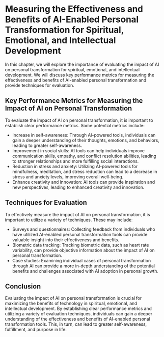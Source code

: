 Measuring the Effectiveness and Benefits of AI-Enabled Personal Transformation for Spiritual, Emotional, and Intellectual Development
========================================================================================================================================================================================================

In this chapter, we will explore the importance of evaluating the impact of AI on personal transformation for spiritual, emotional, and intellectual development. We will discuss key performance metrics for measuring the effectiveness and benefits of AI-enabled personal transformation and provide techniques for evaluation.

Key Performance Metrics for Measuring the Impact of AI on Personal Transformation
---------------------------------------------------------------------------------

To evaluate the impact of AI on personal transformation, it is important to establish clear performance metrics. Some potential metrics include:

* Increase in self-awareness: Through AI-powered tools, individuals can gain a deeper understanding of their thoughts, emotions, and behaviors, leading to greater self-awareness.
* Improvement in social skills: AI tools can help individuals improve communication skills, empathy, and conflict resolution abilities, leading to stronger relationships and more fulfilling social interactions.
* Reduction in stress and anxiety: Utilizing AI-powered tools for mindfulness, meditation, and stress reduction can lead to a decrease in stress and anxiety levels, improving overall well-being.
* Enhance creativity and innovation: AI tools can provide inspiration and new perspectives, leading to enhanced creativity and innovation.

Techniques for Evaluation
-------------------------

To effectively measure the impact of AI on personal transformation, it is important to utilize a variety of techniques. These may include:

* Surveys and questionnaires: Collecting feedback from individuals who have utilized AI-enabled personal transformation tools can provide valuable insight into their effectiveness and benefits.
* Biometric data tracking: Tracking biometric data, such as heart rate variability, can provide objective information about the impact of AI on personal transformation.
* Case studies: Examining individual cases of personal transformation through AI can provide a more in-depth understanding of the potential benefits and challenges associated with AI adoption in personal growth.

Conclusion
----------

Evaluating the impact of AI on personal transformation is crucial for maximizing the benefits of technology in spiritual, emotional, and intellectual development. By establishing clear performance metrics and utilizing a variety of evaluation techniques, individuals can gain a deeper understanding of the effectiveness and benefits of AI-enabled personal transformation tools. This, in turn, can lead to greater self-awareness, fulfillment, and purpose in life.
